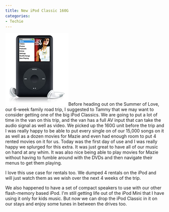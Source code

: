 ```yaml
---
title: New iPod Classic 160G
categories:
- Techie
---
```


![iPod-Classic-Black.png](/assets/posts/2008/ipod-classic-black.png)Before heading out on the Summer of Love, our 6-week family road trip, I suggested to Tammy that we may want to consider getting one of the big iPod Classics. We are going to put a lot of time in the van on this trip, and the van has a full AV input that can take the audio signal as well as video. We picked up the 160G unit before the trip and I was really happy to be able to put every single on of our 15,000 songs on it as well as a dozen movies for Mazie and even had enough room to put 4 rented movies on it for us.
Today was the first day of use and I was really happy we splurged for this extra. It was just great to have all of our music on hand at any whim. It was also nice being able to play movies for Mazie without having to fumble around with the DVDs and then navigate their menus to get them playing.

I love this use case for rentals too. We dumped 4 rentals on the iPod and will just watch them as we wish over the next 4 weeks of the trip.

We also happened to have a set of compact speakers to use with our other flash-memory based iPod. I'm still getting life out of the iPod Mini that I have using it only for kids music. But now we can drop the iPod Classic in it on our stays and enjoy some tunes in between the drives too.
